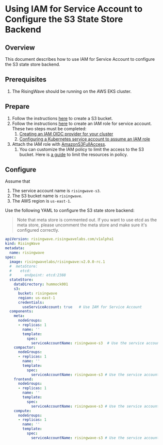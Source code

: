 # Using IAM for Service Account to Configure the S3 State Store Backend

## Overview

This document describes how to use IAM for Service Account to configure the S3 state store backend.

## Prerequisites

1. The RisingWave should be running on the AWS EKS cluster.

## Prepare

1. Follow the instructions [here](https://docs.aws.amazon.com/AmazonS3/latest/userguide/creating-bucket.html) to create
   a S3 bucket.
2. Follow the instructions [here](https://docs.aws.amazon.com/eks/latest/userguide/iam-roles-for-service-accounts.html)
   to create an IAM role for service account. These two steps must be completed:
    1. [Creating an IAM OIDC provider for your cluster](https://docs.aws.amazon.com/eks/latest/userguide/enable-iam-roles-for-service-accounts.html)
    2. [Configuring a Kubernetes service account to assume an IAM role](https://docs.aws.amazon.com/eks/latest/userguide/associate-service-account-role.html)
3. Attach the IAM role
   with [AmazonS3FullAccess](https://docs.aws.amazon.com/aws-managed-policy/latest/reference/AmazonS3FullAccess.html).
    1. You can customize the IAM policy to limit the access to the S3 bucket. Here
       is [a guide](https://docs.aws.amazon.com/IAM/latest/UserGuide/reference_policies_elements_resource.html) to limit
       the resources in policy.

## Configure

Assume that

1. The service account name is `risingwave-s3`.
2. The S3 bucket name is `risingwave`.
3. The AWS region is `us-east-1`.

Use the following YAML to configure the S3 state store backend:

> Note that meta store is commented out. If you want to use etcd as the meta store, please uncomment the meta store and
> make sure it's configured correctly.

```yaml
apiVersion: risingwave.risingwavelabs.com/v1alpha1
kind: RisingWave
metadata:
  name: risingwave
spec:
  image: risingwavelabs/risingwave:v2.0.0-rc.1
  #  metaStore:
  #    etcd:
  #      endpoint: etcd:2388
  stateStore:
    dataDirectory: hummock001
    s3:
      bucket: risingwave
      region: us-east-1
      credentials:
        useServiceAccount: true   # Use IAM for Service Account
  components:
    meta:
      nodeGroups:
      - replicas: 1
        name: ''
        template:
          spec:
            serviceAccountName: risingwave-s3  # Use the service account
    compactor:
      nodeGroups:
      - replicas: 1
        name: ''
        template:
          spec:
            serviceAccountName: risingwave-s3 # Use the service account
    frontend:
      nodeGroups:
      - replicas: 1
        name: ''
        template:
          spec:
            serviceAccountName: risingwave-s3 # Use the service account
    compute:
      nodeGroups:
      - replicas: 1
        name: ''
        template:
          spec:
            serviceAccountName: risingwave-s3 # Use the service account
```
